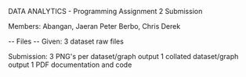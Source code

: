 DATA ANALYTICS - Programming Assignment 2 Submission

Members:
Abangan, Jaeran Peter
Berbo, Chris Derek

-- Files --
Given:
3 dataset raw files

Submission:
3 PNG's per dataset/graph output
1 collated dataset/graph output
1 PDF documentation and code
